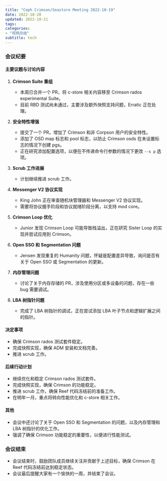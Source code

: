 ```yaml
---
title: "Ceph Crimson/Seastore Meeting 2022-10-19"
date: 2022-10-20
updated: 2022-10-21
tags:
categories:
- "视频总结"
subtitle: tech
---
```



### 会议纪要

#### 主要议题与讨论内容

1. **Crimson Suite 重组**
   - 本周已合并一个 PR，将 c-store 相关内容移至 Crimson rados experimental Suite。
   - 目前 RBD 测试尚未通过，主要涉及额外快照支持问题，Erratic 正在处理。

2. **安全特性增强**
   - 提交了一个 PR，增加了 Crimson 和非 Corpson 用户的安全特性。
   - 添加了 OSD map 标志和 pool 标志，以防止 Crimson osds 在未设置标志的情况下创建 pgs。
   - 正在研究添加配置选项，以便在不传递命令行参数的情况下更改 `--s p` 选项。

3. **Scrub 工作进展**
   - 计划继续推进 scrub 工作。

4. **Messenger V2 协议实现**
   - King John 正在审查随机块管理器和 Messenger V2 协议实现。
   - 需要将协议握手阶段和协议就绪阶段分离，以支持 mod core。

5. **Crimson Loop 优化**
   - Junior 发现 Crimson Loop 可能导致栈溢出，正在研究 Sister Loop 的实现并尝试应用到 Crimson。

6. **Open SSO 和 Segmentation 问题**
   - Jensen 发现重复的 Humanity 问题，怀疑是配置差异导致，询问是否有关于 Open SSO 或 Segmentation 的更新。

7. **内存管理问题**
   - 讨论了关于内存存储的 PR，涉及使用分区或多设备的问题，存在一些 bug 需要调试。

8. **LBA 树指针问题**
   - 完成了 LBA 树指针的调试，正在尝试添加 LBA 叶子节点和逻辑扩展之间的指针。

#### 决定事项

- 确保 Crimson rados 测试套件稳定。
- 完成快照实现，确保 ADM 安装和文档完善。
- 推进 scrub 工作。

#### 后续行动计划

- 继续优化和稳定 Crimson rados 测试套件。
- 完成快照实现，确保 Crimson 的功能稳定。
- 推进 scrub 工作，确保 Reef 代码冻结前的准备工作。
- 在明年一月，重点将转向性能优化和 c-store 相关工作。

#### 其他

- 会议中还讨论了关于 Open SSO 和 Segmentation 的问题，以及内存管理和 LBA 树指针的优化工作。
- 强调了确保 Crimson 功能稳定的重要性，以便进行性能测试。

### 会议结束

- 会议结束时，鼓励团队成员继续关注并贡献于上述目标，确保 Crimson 在 Reef 代码冻结前达到稳定状态。
- 会议最后提醒大家有一个愉快的一周，并结束了会议。